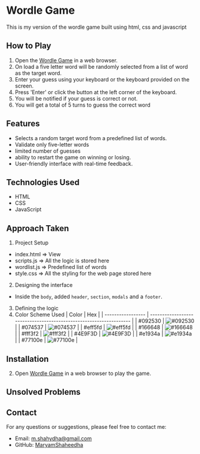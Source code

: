 # Wordle Game
This is my version of the wordle game built using html, css and javascript

## How to Play

1. Open the [Wordle Game](https://maryamshaheedha.github.io/wordle/) in a web browser.
2. On load a five letter word will be randomly selected from a list of word as the target word. 
3. Enter your guess using your keyboard or the keyboard provided on the screen.
4. Press 'Enter' or click the button at the left corner of the keyboard.
5. You will be notified if your guess is correct or not.
6. You will get a total of 5 turns to guess the correct word

## Features
- Selects a random target word from a predefined list of words.
- Validate only five-letter words
- limited number of guesses
- ability to restart the game on winning or losing.
- User-friendly interface with real-time feedback.

## Technologies Used

- HTML
- CSS
- JavaScript

## Approach Taken
1. Project Setup
  - index.html => View
  - scripts.js => All the logic is stored here
  - wordlist.js => Predefined list of words
  - style.css => All the styling for the web page stored here
2. Designing the interface
  - Inside the `body`, added `header`, `section`, `modals` and a `footer`. 
3. Defining the logic
4. Color Scheme Used
| Color             | Hex                                                                |
| ----------------- | ------------------------------------------------------------------ |
| #092530  | ![#092530](https://via.placeholder.com/10/0a192f?text=+) |
| #074537  | ![#074537](https://via.placeholder.com/10/0a192f?text=+) |
| #eff5fd  | ![#eff5fd](https://via.placeholder.com/10/0a192f?text=+) |
| #166648  | ![#166648](https://via.placeholder.com/10/0a192f?text=+) |
| #fff3f2  | ![#fff3f2](https://via.placeholder.com/10/0a192f?text=+) |
| #4E9F3D  | ![#4E9F3D](https://via.placeholder.com/10/0a192f?text=+) |
| #e1934a  | ![#e1934a](https://via.placeholder.com/10/0a192f?text=+) |
| #77100e  | ![#77100e](https://via.placeholder.com/10/0a192f?text=+) |

## Installation
2. Open [Wordle Game](https://maryamshaheedha.github.io/wordle/) in a web browser to play the game.

## Unsolved Problems


## Contact

For any questions or suggestions, please feel free to contact me:

- Email: [m.shahydha@gmail.com](mailto:m.shahydha@gmail.com)
- GitHub: [MaryamShaheedha](https://github.com/MaryamShaheedha)
